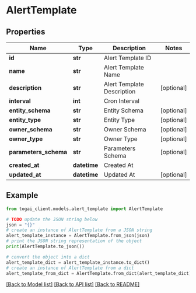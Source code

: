 # AlertTemplate


## Properties

Name | Type | Description | Notes
------------ | ------------- | ------------- | -------------
**id** | **str** | Alert Template ID | 
**name** | **str** | Alert Template Name | 
**description** | **str** | Alert Template Description | [optional] 
**interval** | **int** | Cron Interval | 
**entity_schema** | **str** | Entity Schema | [optional] 
**entity_type** | **str** | Entity Type | [optional] 
**owner_schema** | **str** | Owner Schema | [optional] 
**owner_type** | **str** | Owner Type | [optional] 
**parameters_schema** | **str** | Parameters Schema | [optional] 
**created_at** | **datetime** | Created At | 
**updated_at** | **datetime** | Updated At | [optional] 

## Example

```python
from togai_client.models.alert_template import AlertTemplate

# TODO update the JSON string below
json = "{}"
# create an instance of AlertTemplate from a JSON string
alert_template_instance = AlertTemplate.from_json(json)
# print the JSON string representation of the object
print(AlertTemplate.to_json())

# convert the object into a dict
alert_template_dict = alert_template_instance.to_dict()
# create an instance of AlertTemplate from a dict
alert_template_from_dict = AlertTemplate.from_dict(alert_template_dict)
```
[[Back to Model list]](../README.md#documentation-for-models) [[Back to API list]](../README.md#documentation-for-api-endpoints) [[Back to README]](../README.md)


